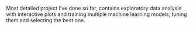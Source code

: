 Most detailed project I've done so far, contains exploratory data analysis with interactive plots and training multiple machine learning models, tuning them and selecting the best one.
